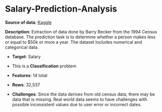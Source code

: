 # Salary-Prediction-Analysis



**Source of data**: [Kaggle](https://www.kaggle.com/datasets/ayessa/salary-prediction-classification)

**Description**: Extraction of data done by Barry Becker from the 1994 Census database. The prediction task is to determine whether a person makes less or equal to $50k or more a year. The dataset includes numerical and categorical data. 

*   **Target**: Salary
*   This is a **Classification** problem


*   **Features**: 14 total


*   **Rows**: 32,537


*   **Challenges**: Since the data derives from old census data, there may be data that is missing. Real world data seems to have challenges with possible inconsistent values due to user error or incorrect dates.



